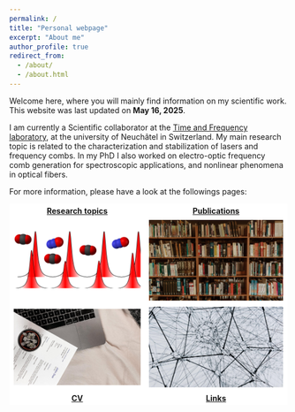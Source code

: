 ```yaml
---
permalink: /
title: "Personal webpage"
excerpt: "About me"
author_profile: true
redirect_from: 
  - /about/
  - /about.html
---
```


Welcome here, where you will mainly find information on my scientific work. This website was last updated on **May 16, 2025**.

I am currently a Scientific collaborator at the [Time and Frequency laboratory](https://www.unine.ch/physique/), at the university of Neuchâtel in Switzerland. My main research topic is related to the characterization and stabilization of lasers and frequency combs. In my PhD I also worked on electro-optic frequency comb generation for spectroscopic applications, and nonlinear phenomena in optical fibers.

For more information, please have a look at the followings pages:

<p style="text-align: center;">
<style type="text/css">
.tg th{border-color:white; background-color:white; border-style:solid; border-width:1px; text-align: center;}
</style>

<table class="tg">
  <tr>
    <th><a href="/research/">Research topics</a></th>
    <th><a href="/publications/">Publications</a></th>
  </tr>
  <tr>
    <th><img src="/images/research_topics_img.png" width="500"/></th>
    <th><img src="/images/publications_img.jpg" width="500"/></th>
  </tr>
  <tr>
    <th><img src="/images/CV_img.jpg" width="500"/></th>
    <th><img src="/images/links_img.jpg" width="500"/></th>
  </tr>
  <tr>
    <th><a href="/CV/">CV</a></th>
    <th><a href="/links/">Links</a></th>
  </tr>
</table> 

</p>	
